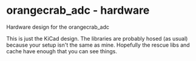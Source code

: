 # orangecrab_adc - hardware
Hardware design for the orangecrab_adc

This is just the KiCad design. The libraries are probably hosed (as usual)
because your setup isn't the same as mine. Hopefully the rescue libs and
cache have enough that you can see things.


